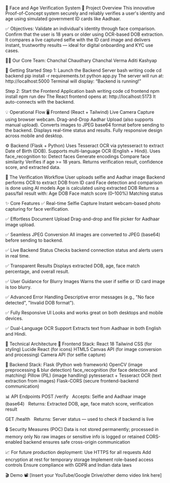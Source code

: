 🧠 Face and Age Verification System
🌟 Project Overview
This innovative Proof-of-Concept system securely and reliably verifies a user's identity and age using simulated government ID cards like Aadhaar.

✅ Objectives:
Validate an individual's identity through face comparison.
Confirm that the user is 18 years or older using OCR-based DOB extraction.
It compares a live captured selfie with the ID card image and delivers instant, trustworthy results — ideal for digital onboarding and KYC use cases.

👩‍💻 Our Core Team:
Chanchal Chaudhary
Chanchal Verma
Aditi Kashyap

🚀 Getting Started
Step 1: Launch the Backend Server
bash
writing code
cd backend
pip install -r requirements.txt
python app.py
The server will run at: http://localhost:5000
Terminal will display: “Backend is running!”

Step 2: Start the Frontend Application
bash
writing code
cd frontend
npm install
npm run dev
The React frontend opens at: http://localhost:5173
It auto-connects with the backend.

💡 Operational Flow
🖥️ Frontend (React + Tailwind)
Live Camera Capture using browser webcam.
Drag-and-Drop Aadhar Upload (also supports manual upload).
Converts images to JPEG base64 format before sending to the backend.
Displays real-time status and results.
Fully responsive design across mobile and desktop.

⚙️ Backend (Flask + Python)
Uses Tesseract OCR via pytesseract to extract Date of Birth (DOB).
Supports multi-language OCR (English + Hindi).
Uses face_recognition to:
Detect faces
Generate encodings
Compare face similarity
Verifies if age >= 18 years.
Returns verification result, confidence score, and extracted data.

🔁 The Verification Workflow
User uploads selfie and Aadhar image
Backend performs OCR to extract DOB from ID card
Face detection and comparison is done using AI models
Age is calculated using extracted DOB
Returns a pass/fail result with:
Age
DOB
Face match score (0–100%)
Matching status

✨ Core Features
✅ Real-time Selfie Capture
Instant webcam-based photo capturing for face verification.

✅ Effortless Document Upload
Drag-and-drop and file picker for Aadhaar image upload.

✅ Seamless JPEG Conversion
All images are converted to JPEG (base64) before sending to backend.

✅ Live Backend Status
Checks backend connection status and alerts users in real time.

✅ Transparent Results
Displays extracted DOB, age, face match percentage, and overall result.

✅ User Guidance for Blurry Images
Warns the user if selfie or ID card image is too blurry.

✅ Advanced Error Handling
Descriptive error messages (e.g., "No face detected", "Invalid DOB format").

✅ Fully Responsive UI
Looks and works great on both desktops and mobile devices.

✅ Dual-Language OCR Support
Extracts text from Aadhaar in both English and Hindi.

🔧 Technical Architecture
🧩 Frontend Stack:
React 18
Tailwind CSS (for styling)
Lucide React (for icons)
HTML5 Canvas API (for image conversion and processing)
Camera API (for selfie capture)

🧠 Backend Stack:
Flask (Python web framework)
OpenCV (image preprocessing & blur detection)
face_recognition (for face detection and matching)
Pillow (PIL) (image handling)
pytesseract + Tesseract OCR (text extraction from images)
Flask-CORS (secure frontend-backend communication)

📊 API Endpoints
POST /verify
  Accepts: Selfie and Aadhaar image (base64)
  Returns: Extracted DOB, age, face match score, verification result

GET /health
  Returns: Server status — used to check if backend is live

🔒 Security Measures (POC)
Data is not stored permanently; processed in memory only
No raw images or sensitive info is logged or retained
CORS-enabled backend ensures safe cross-origin communication

📈 For future production deployment:
Use HTTPS for all requests
Add encryption at rest for temporary storage
Implement role-based access controls
Ensure compliance with GDPR and Indian data laws

🎬 Demo
📽️ [Insert your YouTube/Google Drive/other demo video link here]